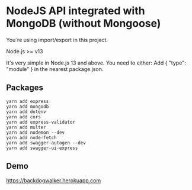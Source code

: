 # NodeJS API integrated with MongoDB (without Mongoose) 

You´re using import/export in this project.

Node.js >= v13

It's very simple in Node.js 13 and above. You need to either:
Add { "type": "module" } in the nearest package.json.


## Packages
```
yarn add express
yarn add mongodb
yarn add dotenv
yarn add cors
yarn add express-validator
yarn add multer
yarn add nodemon --dev
yarn add node-fetch
yarn add swagger-autogen --dev
yarn add swagger-ui-express 
```

## Demo
https://backdogwalker.herokuapp.com